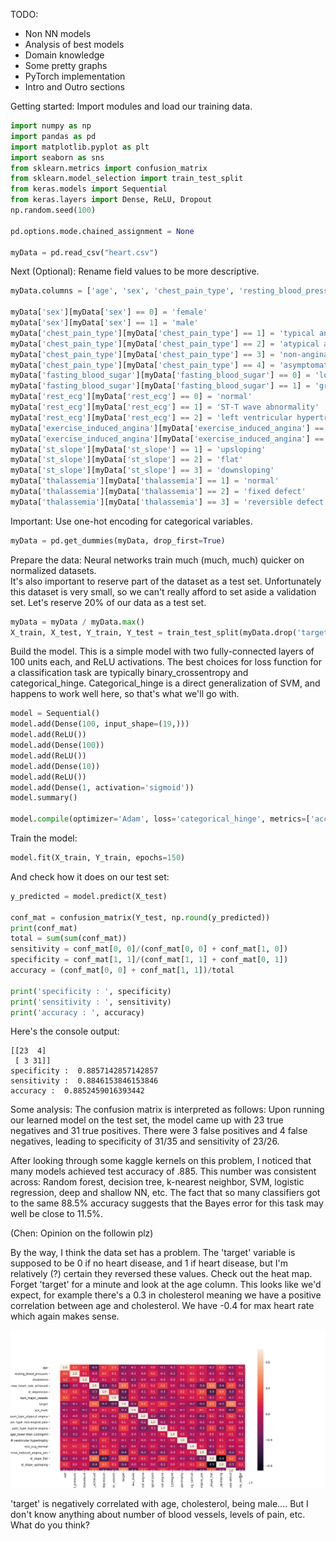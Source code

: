 TODO:
 - Non NN models
 - Analysis of best models
 - Domain knowledge
 - Some pretty graphs
 - PyTorch implementation
 - Intro and Outro sections


Getting started:  Import modules and load our training data.

```python
import numpy as np
import pandas as pd
import matplotlib.pyplot as plt
import seaborn as sns
from sklearn.metrics import confusion_matrix
from sklearn.model_selection import train_test_split
from keras.models import Sequential
from keras.layers import Dense, ReLU, Dropout
np.random.seed(100)

pd.options.mode.chained_assignment = None

myData = pd.read_csv("heart.csv")
```

Next (Optional): Rename field values to be more descriptive.

```python
myData.columns = ['age', 'sex', 'chest_pain_type', 'resting_blood_pressure', 'cholesterol', 'fasting_blood_sugar', 'rest_ecg', 'max_heart_rate_achieved', 'exercise_induced_angina', 'st_depression', 'st_slope', 'num_major_vessels', 'thalassemia', 'target']

myData['sex'][myData['sex'] == 0] = 'female'
myData['sex'][myData['sex'] == 1] = 'male'
myData['chest_pain_type'][myData['chest_pain_type'] == 1] = 'typical angina'
myData['chest_pain_type'][myData['chest_pain_type'] == 2] = 'atypical angina'
myData['chest_pain_type'][myData['chest_pain_type'] == 3] = 'non-anginal pain'
myData['chest_pain_type'][myData['chest_pain_type'] == 4] = 'asymptomatic'
myData['fasting_blood_sugar'][myData['fasting_blood_sugar'] == 0] = 'lower than 120mg/ml'
myData['fasting_blood_sugar'][myData['fasting_blood_sugar'] == 1] = 'greater than 120mg/ml'
myData['rest_ecg'][myData['rest_ecg'] == 0] = 'normal'
myData['rest_ecg'][myData['rest_ecg'] == 1] = 'ST-T wave abnormality'
myData['rest_ecg'][myData['rest_ecg'] == 2] = 'left ventricular hypertrophy'
myData['exercise_induced_angina'][myData['exercise_induced_angina'] == 0] = 'no'
myData['exercise_induced_angina'][myData['exercise_induced_angina'] == 1] = 'yes'
myData['st_slope'][myData['st_slope'] == 1] = 'upsloping'
myData['st_slope'][myData['st_slope'] == 2] = 'flat'
myData['st_slope'][myData['st_slope'] == 3] = 'downsloping'
myData['thalassemia'][myData['thalassemia'] == 1] = 'normal'
myData['thalassemia'][myData['thalassemia'] == 2] = 'fixed defect'
myData['thalassemia'][myData['thalassemia'] == 3] = 'reversible defect'
```

Important:  Use one-hot encoding for categorical variables.
```python
myData = pd.get_dummies(myData, drop_first=True)
```

Prepare the data:  Neural networks train much (much, much) quicker on normalized datasets.  
It's also important to reserve part of the dataset as a test set.  Unfortunately this dataset is very small, so we can't really afford to set aside a validation set.  Let's reserve 20% of our data as a test set.
```python
myData = myData / myData.max()
X_train, X_test, Y_train, Y_test = train_test_split(myData.drop('target', 1), myData['target'], test_size=.2, random_state=0)
```

Build the model.  This is a simple model with two fully-connected layers of 100 units each, and ReLU activations.  The best choices for loss function for a classification task are typically binary_crossentropy and categorical_hinge.  Categorical_hinge is a direct generalization of SVM, and happens to work well here, so that's what we'll go with.
```python
model = Sequential()
model.add(Dense(100, input_shape=(19,)))
model.add(ReLU())
model.add(Dense(100))
model.add(ReLU())
model.add(Dense(10))
model.add(ReLU())
model.add(Dense(1, activation='sigmoid'))
model.summary()

model.compile(optimizer='Adam', loss='categorical_hinge', metrics=['accuracy'])
```


Train the model:
```python
model.fit(X_train, Y_train, epochs=150)
```


And check how it does on our test set:
```python
y_predicted = model.predict(X_test)

conf_mat = confusion_matrix(Y_test, np.round(y_predicted))
print(conf_mat)
total = sum(sum(conf_mat))
sensitivity = conf_mat[0, 0]/(conf_mat[0, 0] + conf_mat[1, 0])
specificity = conf_mat[1, 1]/(conf_mat[1, 1] + conf_mat[0, 1])
accuracy = (conf_mat[0, 0] + conf_mat[1, 1])/total

print('specificity : ', specificity)
print('sensitivity : ', sensitivity)
print('accuracy : ', accuracy)
```

Here's the console output:
```
[[23  4]
 [ 3 31]]
specificity :  0.8857142857142857
sensitivity :  0.8846153846153846
accuracy :  0.8852459016393442

```


Some analysis:  The confusion matrix is interpreted as follows:  Upon running our learned model on the test set, the model came up with 23 true negatives and 31 true positives.  There were 3 false positives and 4 false negatives, leading to specificity of 31/35 and sensitivity of 23/26.

After looking through some kaggle kernels on this problem, I noticed that many models achieved test accuracy of .885.  This number was consistent across:  Random forest, decision tree, k-nearest neighbor, SVM, logistic regression, deep and shallow NN, etc.  The fact that so many classifiers got to the same 88.5% accuracy suggests that the Bayes error for this task may well be close to 11.5%.  


(Chen: Opinion on the followin plz)

By the way, I think the data set has a problem.  The 'target' variable is supposed to be 0 if no heart disease, and 1 if heart disease, but I'm relatively (?) certain they reversed these values.  Check out the heat map.  Forget 'target' for a minute and look at the age column.  This looks like we'd expect, for example there's a 0.3 in cholesterol meaning we have a positive correlation between age and cholesterol.  We have -0.4 for max heart rate which again makes sense.

 ![Heatmap](/Images/heatmap.png)

'target' is negatively correlated with age, cholesterol, being male....   But I don't know anything about number of blood vessels, levels of pain, etc.  What do you think?



